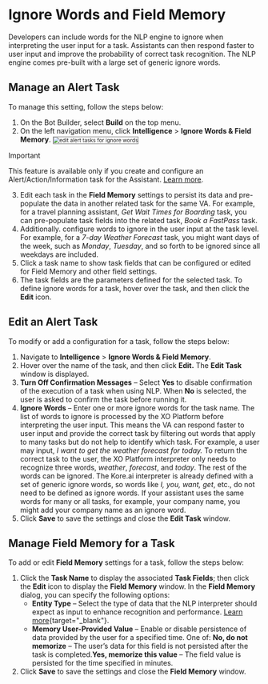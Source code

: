 # Ignore Words and Field Memory

Developers can include words for the NLP engine to ignore when interpreting the user input for a task. Assistants can then respond faster to user input and improve the probability of correct task recognition. The NLP engine comes pre-built with a large set of generic ignore words.

## Manage an Alert Task

To manage this setting, follow the steps below:

1. On the Bot Builder, select **Build** on the top menu.
2. On the left navigation menu, click **Intelligence** > **Ignore Words & Field Memory**.
   <img src="../images/ignore-words-edit-alert-tasks.png" alt="edit alert tasks for ignore words" title="edit alert tasks for ignore words" style="border: 1px solid gray; zoom:75%;">

<div class="admonition warning">
<p class="admonition-title">Important</p>
<p>This feature is available only if you create and configure an Alert/Action/Information task for the Assistant. <a href="https://docsinternal-kore.github.io/docs/xo/automation/use-cases/alert-tasks/#general-settings/" target="_blank">Learn more</a>.</p>
</div>

<ol start="3"><li>Edit each task in the <b>Field Memory</b> settings to persist its data and pre-populate the data in another related task for the same VA. For example, for a travel planning assistant, <i>Get Wait Times for Boarding</i> task, you can pre-populate task fields into the related task, <i>Book a FastPass</i> task.</li> 

<li>Additionally. configure words to ignore in the user input at the task level. For example, for a <i>7-day Weather Forecast</i> task, you might want days of the week, such as <i>Monday</i>, <i>Tuesday</i>, and so forth to be ignored since all weekdays are included.</li>

<li>Click a task name to show task fields that can be configured or edited for Field Memory and other field settings.</li> 

<li>The task fields are the parameters defined for the selected task. To define ignore words for a task, hover over the task, and then click the <b>Edit</b> icon.</li></ol>

## Edit an Alert Task

To modify or add a configuration for a task, follow the steps below:

1. Navigate to **Intelligence** > **Ignore Words & Field Memory**.
2. Hover over the name of the task, and then click **Edit.** The **Edit Task** window is displayed.
3. **Turn Off Confirmation Messages** – Select **Yes** to disable confirmation of the execution of a task when using NLP. When **No** is selected, the user is asked to confirm the task before running it.
4. **Ignore Words** – Enter one or more ignore words for the task name. The list of words to ignore is processed by the XO Platform before interpreting the user input.
This means the VA can respond faster to user input and provide the correct task by filtering out words that apply to many tasks but do not help to identify which task. For example, a user may input, *I want to get the weather forecast for today.* To return the correct task to the user, the XO Platform interpreter only needs to recognize three words, *weather*, *forecast*, and *today*. The rest of the words can be ignored. The Kore.ai interpreter is already defined with a set of generic ignore words, so words like *I, you, want, get*, etc., do not need to be defined as ignore words. If your assistant uses the same words for many or all tasks, for example, your company name, you might add your company name as an ignore word.
5. Click **Save** to save the settings and close the **Edit Task** window.

## Manage Field Memory for a Task

To add or edit **Field Memory** settings for a task, follow the steps below:

1. Click the **Task Name** to display the associated **Task Fields**; then click the **Edit** icon to display the **Field Memory** window. In the **Field Memory** dialog, you can specify the following options:
    * **Entity Type** – Select the type of data that the NLP interpreter should expect as input to enhance recognition and performance. [Learn more](/docs/xo/automation/use-cases/dialogs/entity-types/){target="_blank"}.
    * **Memory User-Provided Value** – Enable or disable persistence of data provided by the user for a specified time. One of: 
**No, do not memorize** – The user’s data for this field is not persisted after the task is completed.**Yes, memorize this value** – The field value is persisted for the time specified in minutes.
2. Click **Save** to save the settings and close the **Field Memory** window.